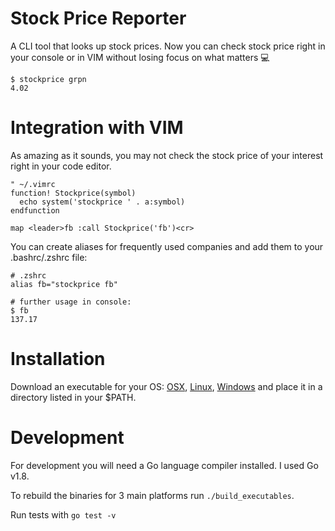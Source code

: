 # Stock Price Reporter

A CLI tool that looks up stock prices.
Now you can check stock price right in your console or in VIM without losing focus on what matters :computer:

```shell
$ stockprice grpn
4.02
```

# Integration with VIM
As amazing as it sounds, you may not check the stock price of your interest right in your code editor.

```vim
" ~/.vimrc
function! Stockprice(symbol)
  echo system('stockprice ' . a:symbol)
endfunction

map <leader>fb :call Stockprice('fb')<cr>
```

You can create aliases for frequently used companies and add them to your .bashrc/.zshrc file:
```shell
# .zshrc
alias fb="stockprice fb"

# further usage in console:
$ fb
137.17
```

# Installation

Download an executable for your OS: [OSX](https://github.com/simsalabim/stockprice/blob/master/bin/stockprice), [Linux](https://github.com/simsalabim/stockprice/blob/master/bin/stockprice-lin), [Windows](https://github.com/simsalabim/stockprice/blob/master/bin/stockprice.exe) and place it in a directory listed in your $PATH.

# Development

For development you will need a Go language compiler installed. I used Go v1.8.

To rebuild the binaries for 3 main platforms run `./build_executables`.

Run tests with `go test -v`
